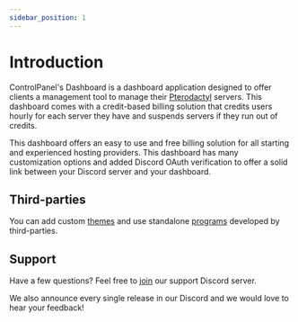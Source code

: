 ```yaml
---
sidebar_position: 1
---
```


# Introduction

ControlPanel's Dashboard is a dashboard application designed to offer clients a management tool to manage their [Pterodactyl](https://pterodactyl.io/) servers. This dashboard comes with a credit-based billing solution that credits users hourly for each server they have and suspends servers if they run out of credits.

This dashboard offers an easy to use and free billing solution for all starting and experienced hosting providers. This dashboard has many customization options and added Discord OAuth verification to offer a solid link between your Discord server and your dashboard.

## Third-parties
You can add custom [themes](https://controlpanel.gg/docs/Third-Party/Themes) and use standalone [programs](https://controlpanel.gg/docs/Third-Party/Programs) developed by third-parties.

## Support
Have a few questions? Feel free to [join](https://discord.gg/GY7PWejUaG) our support Discord server.

We also announce every single release in our Discord and we would love to hear your feedback!
